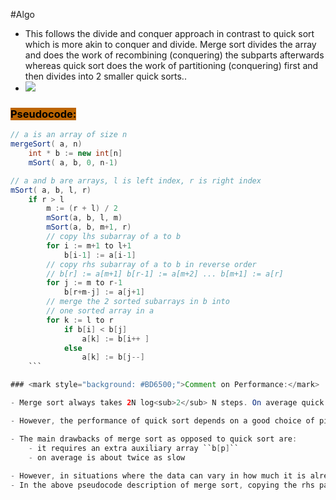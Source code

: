 #Algo 

- This follows the divide and conquer approach in contrast to quick sort which is more akin to conquer and divide. Merge sort divides the array and does the work of recombining (conquering) the subparts afterwards whereas quick sort does the work of partitioning (conquering) first and then divides into 2 smaller quick sorts..
- ![](https://i.imgur.com/3i9ux8k.png)

### <mark style="background: #BD6500;">Pseudocode:</mark>
```Java
// a is an array of size n
mergeSort( a, n)
	int * b := new int[n]
	mSort( a, b, 0, n-1)

// a and b are arrays, l is left index, r is right index
mSort( a, b, l, r)
	if r > l
		m := (r + l) / 2
		mSort(a, b, l, m)
		mSort(a, b, m+1, r)
		// copy lhs subarray of a to b
		for i := m+1 to l+1
			b[i-1] := a[i-1]
		// copy rhs subarray of a to b in reverse order
		// b[r] := a[m+1] b[r-1] := a[m+2] ... b[m+1] := a[r]
		for j := m to r-1
			b[r+m-j] := a[j+1]
		// merge the 2 sorted subarrays in b into
		// one sorted array in a
		for k := l to r
			if b[i] < b[j]
				a[k] := b[i++ ]
			else
				a[k] := b[j--]
	```

### <mark style="background: #BD6500;">Comment on Performance:</mark>

- Merge sort always takes 2N log<sub>2</sub> N steps. On average quick sort takes N log2 N steps. You would expect merge sort to be about twice as slow due to copying to ``b[]`` and back again to ``a[]``

- However, the performance of quick sort depends on a good choice of pivot. In our approach we choose the first element as the pivot. If an array is already nearly sorted, this can lead to very poor performance for quick sort. In its worst case quick sort requires N<sup>2</sup>/2 steps which is the same performance as bubble sort and selection sort.

- The main drawbacks of merge sort as opposed to quick sort are:
	- it requires an extra auxiliary array ``b[p]``
	- on average is about twice as slow
	
- However, in situations where the data can vary in how much it is already sorted, merge sort is more stable.
- In the above pseudocode description of merge sort, copying the rhs part of ``a[]`` into ``b[]`` in reverse order makes for a slightly more efficient algorithm. Why ?